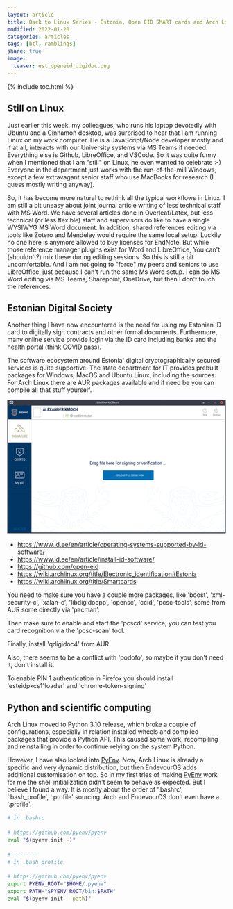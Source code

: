 ```yaml
---
layout: article
title: Back to Linux Series - Estonia, Open EID SMART cards and Arch Linux
modified: 2022-01-20
categories: articles
tags: [btl, ramblings]
share: true
image:
  teaser: est_openeid_digidoc.png
---
```


{% include toc.html %}

## Still on Linux

Just earlier this week, my colleagues, who runs his laptop devotedly with Ubuntu and a Cinnamon desktop, was surprised to hear that I am running Linux on my work computer.
He is a JavaScript/Node developer mostly and if at all, interacts with our University systems via MS Teams if needed. Everything else is Github, LibreOffice, and VSCode.
So it was quite funny when I mentioned that I am "still" on Linux, he even wanted to celebrate :-) Everyone in the department just works with the run-of-the-mill Windows,
except a few extravagant senior staff who use MacBooks for research (I guess mostly writing anyway).

So, it has become more natural to rethink all the typical workflows in Linux. I am still a bit uneasy about joint journal article writing of less technical staff with MS Word.
We have several articles done in Overleaf/Latex, but less technical (or less flexible) staff and supervisors do like to have a single WYSIWYG MS Word document. In addition,
shared references editing via tools like Zotero and Mendeley would require the same local setup. Luckily no one here is anymore allowed to buy licenses for EndNote.
But while those reference manager plugins exist for Word and LibreOffice, You can't (shouldn't?) mix these during editing sessions. So this is still a bit uncomfortable.
And I am not going to "force" my peers and seniors to use LibreOffice, just because I can't run the same Ms Word setup. I can do MS Word editing via MS Teams, Sharepoint, OneDrive,
but then I don't touch the references.

## Estonian Digital Society

Another thing I have now encountered is the need for using my Estonian ID card to digitally sign contracts and other formal documents.
Furthermore, many online service provide login via the ID card including banks and the health portal (think COVID pass).

The software ecosystem around Estonia' digital cryptographically secured services is quite supportive. The state department for IT provides prebuilt packages for 
Windows, MacOS and Ubuntu Linux, including the sources. For Arch Linux there are AUR packages available and if need be you can compile all that stuff yourself.

![est_openeid_digidoc.png](/images/est_openeid_digidoc.png)

- https://www.id.ee/en/article/operating-systems-supported-by-id-software/
- https://www.id.ee/en/article/install-id-software/
- https://github.com/open-eid
- https://wiki.archlinux.org/title/Electronic_identification#Estonia
- https://wiki.archlinux.org/title/Smartcards

You need to make sure you have a couple more packages, like 'boost', 'xml-security-c', 'xalan-c', 'libdigidocpp', 'opensc', 'ccid', 'pcsc-tools', some from AUR some directly via 'pacman'.

Then make sure to enable and start the 'pcscd' service, you can test you card recognition via the 'pcsc-scan' tool.

Finally, install 'qdigidoc4' from AUR.

Also, there seems to be a conflict with 'podofo', so maybe if you don't need it, don't install it.

To enable PIN 1 authentication in Firefox you should install 'esteidpkcs11loader' and 'chrome-token-signing'


## Python and scientific computing

Arch Linux moved to Python 3.10 release, which broke a couple of configurations, especially in relation installed wheels and compiled packages that provide a Python API.
This caused some work, recompiling and reinstalling in order to continue relying on the system Python.

However, I have also looked into [PyEnv](https://github.com/pyenv/pyenv). Now, Arch Linux is already a specific and very dynamic distribution, but then EndevourOS adds additional customisation on top. So in my first tries 
of making [PyEnv](https://archlinux.org/packages/community/any/pyenv/) work for me the shell initialization didn't seem to behave as expected. But I believe I found a way. It is mostly about the order of '.bashrc', '.bash_profile', '.profile' sourcing. Arch and EndevourOS 
don't even have a '.profile'.

```bash
# in .bashrc

# https://github.com/pyenv/pyenv
eval "$(pyenv init -)"

# --------
# in .bash_profile

# https://github.com/pyenv/pyenv
export PYENV_ROOT="$HOME/.pyenv"
export PATH="$PYENV_ROOT/bin:$PATH"
eval "$(pyenv init --path)"

```


